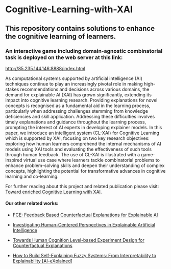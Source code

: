 # Cognitive-Learning-with-XAI
## This repository contains solutions to enhance the cognitive learning of learners.

### An interactive game including domain-agnostic combinatorial task is deployed on the web server at this link:
http://85.235.144.146:8888/index.html

As computational systems supported by artificial intelligence (AI) techniques continue to play an increasingly pivotal role
in making high-stakes recommendations and decisions across various domains, the demand for explainable AI (XAI) has grown 
significantly, extending its impact into cognitive learning research. Providing explanations for novel concepts is recognised 
as a fundamental aid in the learning process, particularly when addressing challenges stemming from knowledge deficiencies and
skill application. Addressing these difficulties involves timely explanations and guidance throughout the learning process, 
prompting the interest of AI experts in developing explainer models. In this paper, we introduce an intelligent system (CL-XAI)
for Cognitive Learning which is supported by XAI, focusing on two key research objectives: exploring how human learners comprehend
the internal mechanisms of AI models using XAI tools and evaluating the effectiveness of such tools through human feedback. 
The use of CL-XAI is illustrated with a game-inspired virtual use case where learners tackle combinatorial problems to enhance
problem-solving skills and deepen their understanding of complex concepts, highlighting the potential for transformative advances
in cognitive learning and co-learning.

For further reading about this project and related publication please visit:
[Toward enriched Cognitive Learning with XAI](https://arxiv.org/abs/2312.12290).

#### Our other related works:
- [FCE: Feedback Based Counterfactual Explanations for Explainable AI](https://ieeexplore.ieee.org/document/9819899)
  
- [Investigating Human-Centered Perspectives in Explainable Artificial Intelligence](https://ceur-ws.org/Vol-3518/paper4.pdf)
  
- [Towards Human Cognition Level-based Experiment Design for Counterfactual Explanations](https://ieeexplore.ieee.org/abstract/document/9994203)
  
- [How to Build Self-Explaining Fuzzy Systems: From Interpretability to Explainability [AI-eXplained]](https://ieeexplore.ieee.org/document/10384509/references#references)




